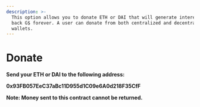 ```yaml
---
description: >-
  This option allows you to donate ETH or DAI that will generate interest to
  back G$ forever. A user can donate from both centralized and decentralized
  wallets.
---
```


# Donate

**Send your ETH or DAI to the following address:**

**0x93FB057EeC37aBc11D955d1C09e6A0d218F35CfF**

**Note: Money sent to this contract cannot be returned.**

